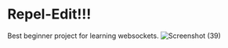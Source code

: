 # Repel-Edit!!!
Best beginner project for learning websockets.
![Screenshot (39)](https://user-images.githubusercontent.com/83111657/176687184-007763c7-2f7d-4b14-ad50-7576a555e233.png)
